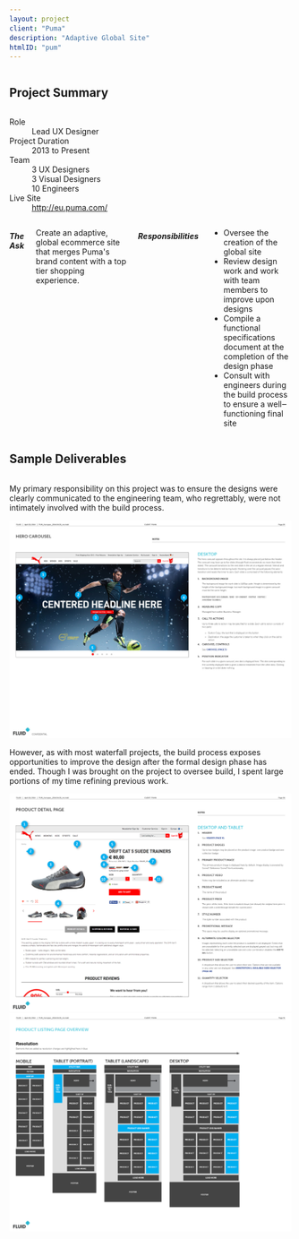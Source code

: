 ```yaml
---
layout: project
client: "Puma"
description: "Adaptive Global Site"
htmlID: "pum"
---
```


<div class="row">
	<div class="small-12 columns">
		<h2>Project Summary</h2>
	</div>
	<div class="small-12 medium-4 large-4 columns">
		<dl>
			<dt>Role</dt>
			<dd>Lead UX Designer</dd>
			<dt>Project Duration</dt>
			<dd>2013 to Present</dd>
			<dt>Team</dt>
			<dd>
				3 UX Designers<br />
				3 Visual Designers<br />
				10 Engineers
			</dd>
			<dt>Live Site</dt>
			<dd>
				<a href="http://eu.puma.com/">http://eu.puma.com/</a>		
			</dd>
		</dl>
	</div>
	<div class="small-12 medium-8 large-8 columns lede">
		<h5>The Ask</h5>
		<p>
			Create an adaptive, global ecommerce site that merges Puma's brand content with a top tier shopping experience.
		</p>
		<h5>Responsibilities</h5>
		<ul>
			<li>
				Oversee the creation of the global site
			</li>
			<li>
				Review design work and work with team members to improve upon designs
			</li>
			<li>
				Compile a functional specifications document at the completion of the design phase
			</li>
			<li>
				Consult with engineers during the build process to ensure a well&#8210;functioning final site
			</li>
		</ul>
	</div>
</div>
<div class="row">
	<div class="small-12 columns">
		<h2>Sample Deliverables</h2>
	</div>
	<div class="large-4 push-8 columns">
		<p>
			My primary responsibility on this project was to ensure the designs were clearly communicated to the engineering team, who regrettably, were not intimately involved with the build process.
		</p>
	</div>
	<div class="large-8 pull-4 columns">
		 <a href="/img/pum-carousel.jpg"><img src="/img/pum-carousel.jpg" /></a>
	</div>
</div>
<div class="row">
	<div class="large-4 push-8 columns">
		<p>
			However, as with most waterfall projects, the build process exposes opportunities to improve the design after the formal design phase has ended. Though I was brought on the project to oversee build, I spent large portions of my time refining previous work.
		</p>
	</div>
	<div class="large-8 pull-4 columns">
		 <a href="/img/pum-pdp.png"><img src="/img/pum-pdp.png" /></a>
	</div>
</div>
<div class="row">
	<div class="large-8 columns end">
		 <a href="/img/pum-subcat-grid.png"><img src="/img/pum-subcat-grid.png" /></a>
	</div>
</div>